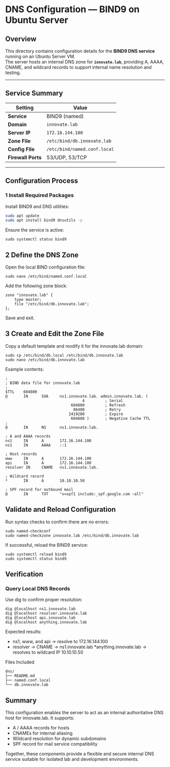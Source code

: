 # DNS Configuration — BIND9 on Ubuntu Server

## Overview
This directory contains configuration details for the **BIND9 DNS service** running on an Ubuntu Server VM.  
The server hosts an internal DNS zone for **`innovate.lab`**, providing A, AAAA, CNAME, and wildcard records to support internal name resolution and testing.

---

## Service Summary
| Setting | Value |
|----------|--------|
| **Service** | BIND9 (named) |
| **Domain** | `innovate.lab` |
| **Server IP** | `172.16.144.100` |
| **Zone File** | `/etc/bind/db.innovate.lab` |
| **Config File** | `/etc/bind/named.conf.local` |
| **Firewall Ports** | 53/UDP, 53/TCP |

---

## Configuration Process

### 1️ Install Required Packages
Install BIND9 and DNS utilities:
```bash
sudo apt update
sudo apt install bind9 dnsutils -y
```
Ensure the service is active:
```
sudo systemctl status bind9
```
## 2 Define the DNS Zone

Open the local BIND configuration file:
```
sudo nano /etc/bind/named.conf.local
```

Add the following zone block:
```
zone "innovate.lab" {
    type master;
    file "/etc/bind/db.innovate.lab";
};
```
Save and exit.

## 3️ Create and Edit the Zone File

Copy a default template and modify it for the innovate.lab domain:
```
sudo cp /etc/bind/db.local /etc/bind/db.innovate.lab
sudo nano /etc/bind/db.innovate.lab
```

Example contents:
```
;
; BIND data file for innovate.lab
;
$TTL    604800
@       IN      SOA     ns1.innovate.lab. admin.innovate.lab. (
                                  4         ; Serial
                             604800         ; Refresh
                              86400         ; Retry
                            2419200         ; Expire
                             604800 )       ; Negative Cache TTL
;
@       IN      NS      ns1.innovate.lab.

; A and AAAA records
ns1     IN      A       172.16.144.100
ns1     IN      AAAA    ::1

; Host records
www     IN      A       172.16.144.100
api     IN      A       172.16.144.100
resolver IN     CNAME   ns1.innovate.lab.

; Wildcard record
*       IN      A       10.10.10.50

; SPF record for outbound mail
@       IN      TXT     "v=spf1 include:_spf.google.com ~all"
```

## Validate and Reload Configuration

Run syntax checks to confirm there are no errors:
```
sudo named-checkconf
sudo named-checkzone innovate.lab /etc/bind/db.innovate.lab
```

If successful, reload the BIND9 service:
```
sudo systemctl reload bind9
sudo systemctl status bind9
```

## Verification
### Query Local DNS Records

Use dig to confirm proper resolution:
```
dig @localhost ns1.innovate.lab
dig @localhost resolver.innovate.lab
dig @localhost api.innovate.lab
dig @localhost anything.innovate.lab
```
Expected results:

* ns1, www, and api → resolve to 172.16.144.100
* resolver → CNAME → ns1.innovate.lab
*anything.innovate.lab → resolves to wildcard IP 10.10.10.50

Files Included
```
dns/
├── README.md
├── named.conf.local
└── db.innovate.lab
```

## Summary
This configuration enables the server to act as an internal authoritative DNS host for innovate.lab.
It supports:
* A / AAAA records for hosts
* CNAMEs for internal aliasing
* Wildcard resolution for dynamic subdomains
* SPF record for mail service compatibility

Together, these components provide a flexible and secure internal DNS service suitable for isolated lab and development environments.
